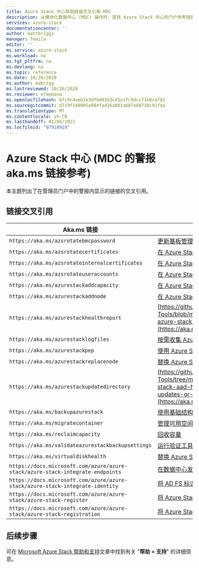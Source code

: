```yaml
---
title: Azure Stack 中心帮助链接交叉引用-MDC
description: 从模块化数据中心 (MDC) 操作时，查找 Azure Stack 中心的门户参考链接。
services: azure-stack
documentationcenter: ''
author: mattbriggs
manager: femila
editor: ''
ms.service: azure-stack
ms.workload: na
ms.tgt_pltfrm: na
ms.devlang: na
ms.topic: reference
ms.date: 10/26/2020
ms.author: mabrigg
ms.lastreviewed: 10/26/2020
ms.reviewer: efemmano
ms.openlocfilehash: bfc9c4aeb2e3dfb003d3cd1e1fc9dcc71b0caf82
ms.sourcegitcommit: d719f148005e904fa426a001a687e80730c91fda
ms.translationtype: MT
ms.contentlocale: zh-CN
ms.lasthandoff: 01/06/2021
ms.locfileid: "97910919"
---
```

# <a name="alerts-akams-link-reference-for-azure-stack-hub---modular-data-center-mdc"></a>Azure Stack 中心 (MDC 的警报 aka.ms 链接参考) 

本主题列出了在管理员门户中的警报内显示的链接的交叉引用。 

## <a name="link-cross-reference"></a>链接交叉引用

| Aka.ms 链接 | 项目 |
| --- | --- |
| `https://aka.ms/azsrotatebmcpassword` | [更新基板管理控制器 (BMC) 凭据](../../operator/azure-stack-rotate-secrets.md#update-the-bmc-credential) |
| `https://aka.ms/azsrotatecertificates` | [在 Azure Stack 中轮换机密](../../operator/azure-stack-rotate-secrets.md) |
| `https://aka.ms/azsrotateinternalcertificates` | [在 Azure Stack 中轮换机密](../../operator/azure-stack-rotate-secrets.md) |
| `https://aka.ms/azsrotateuseraccounts` | [在 Azure Stack 中轮换机密](../../operator/azure-stack-rotate-secrets.md) |
| `https://aka.ms/azurestackaddcapacity` | [在 Azure Stack 中添加更多缩放单元节点](../../operator/azure-stack-add-scale-node.md) |
| `https://aka.ms/azurestackaddnode` | [在 Azure Stack 中添加更多缩放单元节点](../../operator/azure-stack-add-scale-node.md) |
| `https://aka.ms/azurestackhealthreport` | [https://github.com/Azure/AzureStack-Tools/blob/master/Identity/README.md#retrieve-azure-stack-identity-health-report](https://aka.ms/aa708dy) |
| `https://aka.ms/azurestacklogfiles` | [按需收集 Azure Stack 诊断日志](../../operator/azure-stack-configure-on-demand-diagnostic-log-collection-portal.md) |
| `https://aka.ms/azurestackpep` | [使用 Azure Stack 中的特权终结点](../../operator/azure-stack-privileged-endpoint.md) |
| `https://aka.ms/azurestackreplacenode` | [替换 Azure Stack 集成系统上的缩放单位节点](../../operator/azure-stack-replace-node.md) |
| `https://aka.ms/azurestackupdatedirectory` | [https://github.com/Azure/AzureStack-Tools/tree/master/Identity#updating-the-azure-stack-aad-home-directory-after-installing-updates-or-new-resource-providers](https://aka.ms/aa700j2) |
| `https://aka.ms/backupazurestack` | [使用基础结构备份服务恢复 Azure Stack 中的数据](../../operator/azure-stack-backup-infrastructure-backup.md) |
| `https://aka.ms/migratecontainer` | [管理可用空间](../../operator/azure-stack-manage-storage-shares.md#manage-available-space) |
| `https://aka.ms/reclaimcapacity` | [回收容量](../../operator/azure-stack-manage-storage-shares.md#reclaim-capacity) |
| `https://aka.ms/validateazurestackbackupsettings` | [运行验证工具以测试网络基础结构](../../operator/azure-stack-diagnostic-test.md#run-validation-tool-to-test-infrastructure-backup-settings) |
| `https://aka.ms/virtualdiskhealth` | [替换 Azure Stack 中的物理磁盘](../../operator/azure-stack-replace-disk.md) |
| `https://docs.microsoft.com/azure/azure-stack/azure-stack-integrate-endpoints` | [在数据中心发布 Azure Stack 服务](../../operator/azure-stack-integrate-endpoints.md) |
| `https://docs.microsoft.com/azure/azure-stack/azure-stack-integrate-identity` | [将 AD FS 标识与 Azure Stack 数据中心集成](../../operator/azure-stack-integrate-identity.md) |
| `https://docs.microsoft.com/azure/azure-stack/azure-stack-register` | [将 Azure Stack 注册到 Azure](../../operator/azure-stack-registration.md) |
| `https://docs.microsoft.com/azure/azure-stack/azure-stack-registration` | [将 Azure Stack 注册到 Azure](../../operator/azure-stack-registration.md) |

## <a name="next-steps"></a>后续步骤

可在 [Microsoft Azure Stack 帮助和支持](../../operator/azure-stack-help-and-support-overview.md)文章中找到有关 "**帮助 + 支持**" 的详细信息。
